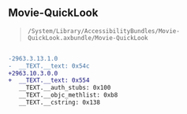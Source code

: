 ## Movie-QuickLook

> `/System/Library/AccessibilityBundles/Movie-QuickLook.axbundle/Movie-QuickLook`

```diff

-2963.3.13.1.0
-  __TEXT.__text: 0x54c
+2963.10.3.0.0
+  __TEXT.__text: 0x554
   __TEXT.__auth_stubs: 0x100
   __TEXT.__objc_methlist: 0xb8
   __TEXT.__cstring: 0x138

```
